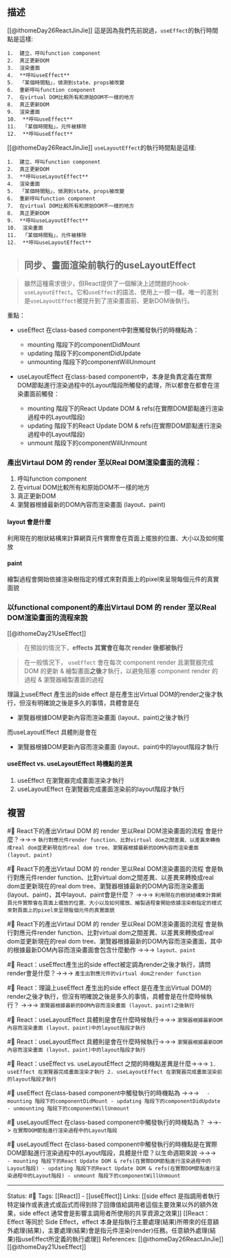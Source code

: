 ## 描述
[[@ithomeDay26ReactJinJie]]
這是因為我們先前說過，`useEffect`的執行時間點是這樣:
```
1.  建立、呼叫function component
2.  真正更新DOM
3.  渲染畫面
4.  **呼叫useEffect**
5.  「某個時間點」，偵測到state、props被改變
6.  重新呼叫function component
7.  在virtual DOM比較所有和原始DOM不一樣的地方
8.  真正更新DOM
9.  渲染畫面
10.  **呼叫useEffect**
11.  「某個時間點」，元件被移除
12.  **呼叫useEffect**
```


[[@ithomeDay26ReactJinJie]]
`useLayoutEffect`的執行時間點是這樣:
```
1.  建立、呼叫function component
2.  真正更新DOM
3.  **呼叫useLayoutEffect**
4.  渲染畫面
5.  「某個時間點」，偵測到state、props被改變
6.  重新呼叫function component
7.  在virtual DOM比較所有和原始DOM不一樣的地方
8.  真正更新DOM
9.  **呼叫useLayoutEffect**
10.  渲染畫面
11.  「某個時間點」，元件被移除
12.  **呼叫useLayoutEffect**
```

> ## 同步、畫面渲染前執行的useLayoutEffect

> 雖然這種需求很少，但React提供了一個解決上述問題的hook-`useLayoutEffect`。它和`useEffect`的語法、使用上一模一樣。唯一的差別是`useLayoutEffect`被提升到了渲染畫面前、更新DOM後執行。

重點：
- useEffect 在class-based component中對應觸發執行的時機點為：
	- mounting 階段下的componentDidMount
	- updating 階段下的componentDidUpdate
	- unmounting 階段下的componentWillUnmount

- useLayoutEffect 在class-based component中，本身是負責定義在實際DOM節點進行渲染過程中的Layout階段所觸發的處理，所以都會在都會在渲染畫面前觸發：
	- mounting 階段下的React Update DOM & refs(在實際DOM節點進行渲染過程中的Layout階段)
	- updating 階段下的React Update DOM & refs(在實際DOM節點進行渲染過程中的Layout階段)
	- unmount 階段下的componentWillUnmount


### 產出Virtaul DOM 的 render 至以Real DOM渲染畫面的流程：

1. 呼叫function component 
2. 在virtual DOM比較所有和原始DOM不一樣的地方
3. 真正更新DOM 
4. 瀏覽器根據最新的DOM內容而渲染畫面 (layout、paint)

#### layout 會是什麼

利用現在的樹狀結構來計算網頁元件實際會在頁面上擺放的位置、大小以及如何擺放

#### paint
繪製過程會開始依據渲染樹指定的樣式來對頁面上的pixel來呈現每個元件的真實面貌


### 以functional component的產出Virtaul DOM 的 render 至以Real DOM渲染畫面的流程來說

[[@ithomeDay21UseEffect]]
> 在預設的情況下，**effects 其實會在每次 render 後都被執行**

> 在一般情況下， `useEffect` 會在每次 component render 且瀏覽器完成 DOM 的更新 & 繪製畫面**之後**才執行，以避免阻塞 component render 的過程 & 瀏覽器繪製畫面的過程

理論上useEffect 產生出的side effect 是在產生出Virtual DOM的render之後才執行，但沒有明確說之後是多久的事情，具體會是在
- 瀏覽器根據DOM更新內容而渲染畫面 (layout、paint)之後才執行

而useLayoutEffect 具體則是會在
- 瀏覽器根據DOM更新內容而渲染畫面 (layout、paint)中的layout階段才執行

#### useEffect vs. useLayoutEffect 時機點的差異
1. useEffect 在瀏覽器完成畫面渲染才執行
2. useLayoutEffect 在瀏覽器完成畫面渲染前的layout階段才執行


## 複習


#🧠 React下的產出Virtaul DOM 的 render 至以Real DOM渲染畫面的流程 會是什麼？->->-> `執行對應元件render function、比對virtual dom之間差異、以差異來轉換成real dom並更新現在的real dom tree、瀏覽器根據最新的DOM內容而渲染畫面 (layout、paint)`
<!--SR:!2023-03-28,86,248-->

#🧠 React下的產出Virtaul DOM 的 render 至以Real DOM渲染畫面的流程 會是執行對應元件render function、比對virtual dom之間差異、以差異來轉換成real dom並更新現在的real dom tree、瀏覽器根據最新的DOM內容而渲染畫面 (layout、paint)，其中layout、paint會是什麼？ ->->-> `利用現在的樹狀結構來計算網頁元件實際會在頁面上擺放的位置、大小以及如何擺放、繪製過程會開始依據渲染樹指定的樣式來對頁面上的pixel來呈現每個元件的真實面貌`
<!--SR:!2023-03-27,80,230-->


#🧠 React下的產出Virtaul DOM 的 render 至以Real DOM渲染畫面的流程 會是執行對應元件render function、比對virtual dom之間差異、以差異來轉換成real dom並更新現在的real dom tree、瀏覽器根據最新的DOM內容而渲染畫面，其中的根據最新DOM內容而渲染畫面會包含什麼動作 ->->-> `layout、paint`
<!--SR:!2023-04-12,95,248-->

#🧠 React：useEffect產生出的side effect被定調為render之後才執行，請問render會是什麼？->->-> `產生出對應元件的virtual dom之render function`
<!--SR:!2023-03-09,74,248-->


#🧠 React：理論上useEffect 產生出的side effect 是在產生出Virtual DOM的render之後才執行，但沒有明確說之後是多久的事情，具體會是在什麼時候執行？ ->->-> `瀏覽器根據最新的DOM內容而渲染畫面 (layout、paint)之後執行`
<!--SR:!2023-03-29,87,248-->

#🧠 React：useLayoutEffect 具體則是會在什麼時候執行->->-> `瀏覽器根據最新DOM內容而渲染畫面 (layout、paint)中的layout階段才執行`
<!--SR:!2023-03-26,82,247-->
<!--SR:!2022-11-22,10,250-->

#🧠 React：useLayoutEffect 具體則是會在什麼時候執行->->-> `瀏覽器根據最新DOM內容而渲染畫面 (layout、paint)中的layout階段才執行`
<!--SR:!2023-03-26,82,247-->


#🧠 React：useEffect vs. useLayoutEffect 之間的時機點差異是什麼->->-> `1. useEffect 在瀏覽器完成畫面渲染才執行 2. useLayoutEffect 在瀏覽器完成畫面渲染前的layout階段才執行`
<!--SR:!2023-02-15,62,250-->

#🧠 useEffect 在class-based component中觸發執行的時機點為 ->->-> `	- mounting 階段下的componentDidMount - updating 階段下的componentDidUpdate - unmounting 階段下的componentWillUnmount`
<!--SR:!2023-03-19,80,248-->


#🧠 useLayoutEffect 在class-based component中觸發執行的時機點為？ ->->-> `在實際DOM節點進行渲染過程中的Layout階段`
<!--SR:!2023-02-17,63,250-->


#🧠 useLayoutEffect 在class-based component中觸發執行的時機點是在實際DOM節點進行渲染過程中的Layout階段，具體是什麼？以生命週期來說 ->->-> `	- mounting 階段下的React Update DOM & refs(在實際DOM節點進行渲染過程中的Layout階段) - updating 階段下的React Update DOM & refs(在實際DOM節點進行渲染過程中的Layout階段) - unmount 階段下的componentWillUnmount`
<!--SR:!2023-01-10,36,230-->





---
Status: #🌱 
Tags:
[[React]] - [[useEffect]]
Links:
[[side effect 是指調用者執行特定操作或表達式或函式而得到除了回傳值給調用者這個主要效果以外的額外效果，side effect 通常會是影響主調用者所使用的共享資源之效果]]
[[React：Effect 等同於 Side Effect，effect 本身是指執行主要處理(結果)所帶來的任意額外處理(結果)，主要處理(結果)會是指元件渲染(render)任務。任意額外處理(結果)指useEffect所定義的執行處理]]
References:
[[@ithomeDay26ReactJinJie]]
[[@ithomeDay21UseEffect]]